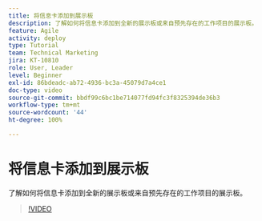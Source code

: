 ```yaml
---
title: 将信息卡添加到展示板
description: 了解如何将信息卡添加到全新的展示板或来自预先存在的工作项目的展示板。
feature: Agile
activity: deploy
type: Tutorial
team: Technical Marketing
jira: KT-10810
role: User, Leader
level: Beginner
exl-id: 86bdeadc-ab72-4936-bc3a-45079d7a4ce1
doc-type: video
source-git-commit: bbdf99c6bc1be714077fd94fc3f8325394de36b3
workflow-type: tm+mt
source-wordcount: '44'
ht-degree: 100%

---
```


# 将信息卡添加到展示板

了解如何将信息卡添加到全新的展示板或来自预先存在的工作项目的展示板。

>[!VIDEO](https://video.tv.adobe.com/v/346617/?quality=12&learn=on&enablevpops=1)

